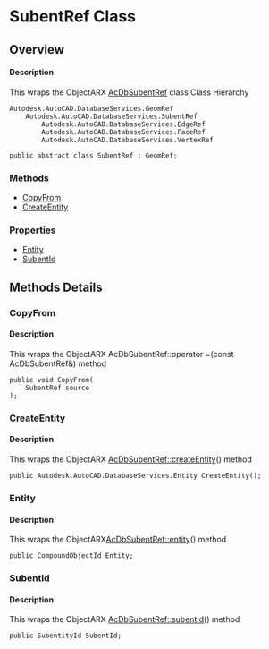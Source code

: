 # SubentRef Class

## Overview

#### Description
This wraps the ObjectARX [AcDbSubentRef](AcDbSubentRef.md) class
Class Hierarchy
```text
Autodesk.AutoCAD.DatabaseServices.GeomRef
    Autodesk.AutoCAD.DatabaseServices.SubentRef
        Autodesk.AutoCAD.DatabaseServices.EdgeRef
        Autodesk.AutoCAD.DatabaseServices.FaceRef
        Autodesk.AutoCAD.DatabaseServices.VertexRef
```

```text
public abstract class SubentRef : GeomRef;
```

### Methods

- [CopyFrom](#copyfrom)
- [CreateEntity](#createentity)

### Properties

- [Entity](#entity)
- [SubentId](#subentid)


## Methods Details

### CopyFrom

#### Description
This wraps the ObjectARX AcDbSubentRef::operator =(const AcDbSubentRef&amp;) method
```text
public void CopyFrom(
    SubentRef source
);
```

### CreateEntity

#### Description
This wraps the ObjectARX [AcDbSubentRef::createEntity](AcDbSubentRef__createEntity@const.md)() method
```text
public Autodesk.AutoCAD.DatabaseServices.Entity CreateEntity();
```

### Entity

#### Description
This wraps the ObjectARX[AcDbSubentRef::entity](AcDbSubentRef__entity@const.md)() method
```text
public CompoundObjectId Entity;
```

### SubentId

#### Description
This wraps the ObjectARX [AcDbSubentRef::subentId](AcDbSubentRef__subentId@const.md)() method
```text
public SubentityId SubentId;
```
